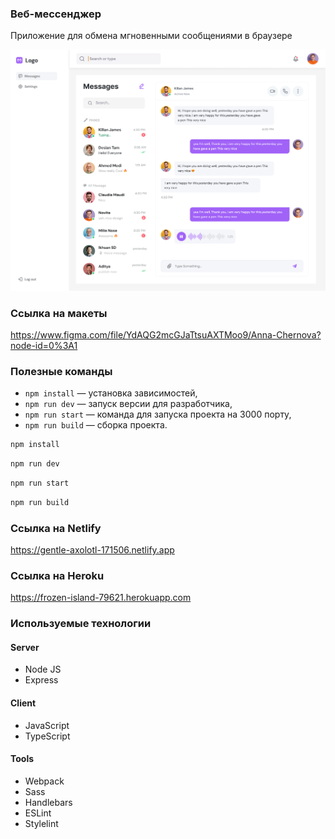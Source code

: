 ### Веб-мессенджер

Приложение для обмена мгновенными сообщениями в браузере

![Main](static/messenger.png)

### Ссылка на макеты

https://www.figma.com/file/YdAQG2mcGJaTtsuAXTMoo9/Anna-Chernova?node-id=0%3A1


### Полезные команды
- `npm install` — установка зависимостей,
- `npm run dev` — запуск версии для разработчика,
- `npm run start` — команда для запуска проекта на 3000 порту,
- `npm run build` — сборка проекта.

```sh
npm install
```

```sh
npm run dev
```

```sh
npm run start
```

```sh
npm run build
```

### Ссылка на Netlify

https://gentle-axolotl-171506.netlify.app

### Ссылка на Heroku

https://frozen-island-79621.herokuapp.com

### Используемые технологии

#### Server

- Node JS
- Express

#### Client

- JavaScript
- TypeScript

#### Tools

- Webpack
- Sass
- Handlebars
- ESLint
- Stylelint
